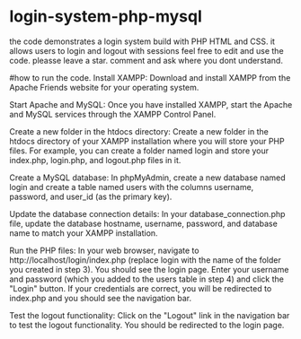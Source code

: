 # login-system-php-mysql
the code demonstrates a login system build with PHP HTML and CSS. it allows users to login and logout with sessions
feel free to edit and use the code. pleasse leave a star.
comment and ask where you dont understand.

#how to run the code.
Install XAMPP: Download and install XAMPP from the Apache Friends website for your operating system.

Start Apache and MySQL: Once you have installed XAMPP, start the Apache and MySQL services through the XAMPP Control Panel.

Create a new folder in the htdocs directory: Create a new folder in the htdocs directory of your XAMPP installation where you will store your PHP files. For example, you can create a folder named login and store your index.php, login.php, and logout.php files in it.

Create a MySQL database: In phpMyAdmin, create a new database named login and create a table named users with the columns username, password, and user_id (as the primary key).

Update the database connection details: In your database_connection.php file, update the database hostname, username, password, and database name to match your XAMPP installation.

Run the PHP files: In your web browser, navigate to http://localhost/login/index.php (replace login with the name of the folder you created in step 3). You should see the login page. Enter your username and password (which you added to the users table in step 4) and click the "Login" button. If your credentials are correct, you will be redirected to index.php and you should see the navigation bar.

Test the logout functionality: Click on the "Logout" link in the navigation bar to test the logout functionality. You should be redirected to the login page.
